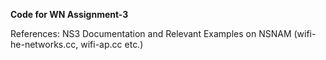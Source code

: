 **Code for WN Assignment-3**

References: NS3 Documentation and Relevant Examples on NSNAM (wifi-he-networks.cc, wifi-ap.cc etc.)
